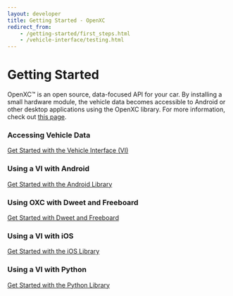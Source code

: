```yaml
---
layout: developer
title: Getting Started - OpenXC
redirect_from:
    - /getting-started/first_steps.html
    - /vehicle-interface/testing.html
---
```


<div class="page-header">
    <h1>Getting Started</h1>
</div>

OpenXC™ is an open source, data-focused API for your car. By installing a small hardware module, the vehicle data becomes accessible to Android or other desktop applications using the OpenXC library. For more information, check out [this page](/overview/index.html).

<h3>Accessing Vehicle Data</h3>
<a class="btn btn-info btn-lg"  href="/vehicle-interface/concepts.html">
Get Started with the Vehicle Interface (VI)
</a>

<h3>Using a VI with Android</h3>
<a class="btn btn-success btn-lg"  href="/android/getting-started.html">
Get Started with the Android Library
</a>

<h3>Using OXC with Dweet and Freeboard</h3>
<a class="btn btn-success btn-lg"  href="/android/dweet-freeboard.html">
Get Started with Dweet and Freeboard
</a>

<h3>Using a VI with iOS</h3>
<a class="btn btn-warning btn-lg"  href="/iOS/getting-started.html">
Get Started with the iOS Library
</a>


<h3>Using a VI with Python</h3>
<a class="btn btn-primary btn-lg"  href="/python/getting-started.html">
Get Started with the Python Library
</a>



